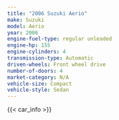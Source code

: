 ```yaml
---
title: "2006 Suzuki Aerio"
make: Suzuki
model: Aerio
year: 2006
engine-fuel-type: regular unleaded
engine-hp: 155
engine-cylinders: 4
transmission-type: Automatic
driven-wheels: Front wheel drive
number-of-doors: 4
market-category: N/A
vehicle-size: Compact
vehicle-style: Sedan
---
```


{{< car_info >}}
